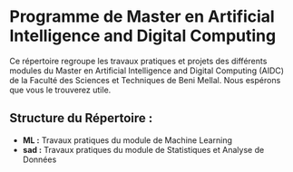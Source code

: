 # Programme de Master en Artificial Intelligence and Digital Computing

Ce répertoire regroupe les travaux pratiques et projets des différents modules du Master en Artificial Intelligence and Digital Computing (AIDC) de la Faculté des Sciences et Techniques de Beni Mellal. Nous espérons que vous le trouverez utile.

## Structure du Répertoire :

- **ML :** Travaux pratiques du module de Machine Learning
- **sad :** Travaux pratiques du module de Statistiques et Analyse de Données


